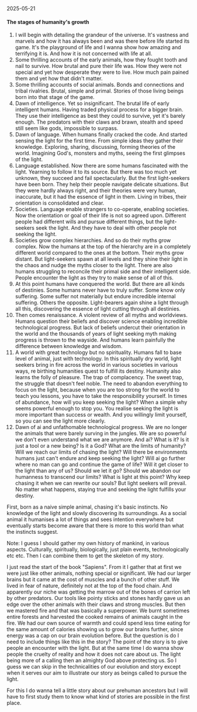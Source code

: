 2025-05-21
#### The stages of humanity's growth
1. I will begin with detailing the grandeur of the universe. It's vastness and marvels and how it has always been and was there before life started its game. It's the playground of life and I wanna show how amazing and terrifying it is. And how it is not concerned with life at all.
2. Some thrilling accounts of the early animals, how they fought tooth and nail to survive. How brutal and pure their life was. How they were not special and yet how desperate they were to live. How much pain pained them and yet how that didn't matter.
3. Some thrilling accounts of social animals. Bonds and connections and tribal rivalries. Brutal, simple and primal. Stories of those living beings born into that stage of the game. 
4. Dawn of intelligence. Yet so insignificant. The brutal life of early intelligent humans. Having traded physical process for a bigger brain. They use their intelligence as best they could to survive, yet it's barely enough. The predators with their claws and brawn, stealth and speed still seem like gods, impossible to surpass.
5. Dawn of language. When humans finally cracked the code. And started sensing the light for the first time. From simple ideas they gather their knowledge. Exploring, sharing, discussing, forming theories of the world. Imagining God's, monsters and myths, seeing the first glimpses of the light.
6. Language established. Now there are some humans fascinated with the light. Yearning to follow it to its source. But there was too much yet unknown, they succeed and fail spectacularly. But the first light-seekers have been born. They help their people navigate delicate situations. But they were hardly always right, and their theories were very human, inaccurate, but it had the essence of light in them. Living in tribes, their orientation is consolidated and clear. 
7. Societies. Language enable strangers to co-operate, enabling societies. Now the orientation or goal of their life is not so agreed upon. Different people had different wills and pursue different things, but the light-seekers seek the light. And they have to deal with other people not seeking the light.
8. Societies grow complex hierarchies. And so do their myths grow complex. Now the humans at the top of the hierarchy are in a completely different world compared to the ones at the bottom. Their myths grow distant. But light-seekers spawn at all levels and they shine their light in the chaos and nudge the myths closer to the light. There are also humans struggling to reconcile their primal side and their intelligent side. People encounter the light as they try to make sense of all of this.
9. At this point humans have conquered the world. But there are all kinds of destinies. Some humans never have to truly suffer. Some know only suffering. Some suffer not materially but endure incredible internal suffering. Others the opposite. Light-bearers again shine a light through all this, discovering the essence of light cutting through all destinies.
10. Then comes renaissance. A violent review of all myths and worldviews. Humans question their beliefs and discover science enabling incredible technological progress. But lack of beliefs undercut their orientation in the world and the thousands of years of light seeking myth making progress is thrown to the wayside. And humans learn painfully the difference between knowledge and wisdom.
11. A world with great technology but no spirituality. Humans fall to base level of animal, just with technology. In this spiritually dry world, light seekers bring in fire across the world in various societies in various ways, re birthing humanities quest to fulfill its destiny. Humanity also learns the folly of pleasure. The trap of complacency. The sweet trap, the struggle that doesn't feel noble. The need to abandon everything to focus on the light, because when you are too strong for the world to teach you lessons, you have to take the responsibility yourself. In times of abundance, how will you keep seeking the light? When a simple why seems powerful enough to stop you. You realise seeking the light is more important than success or wealth. And you willingly limit yourself, so you can see the light more clearly.
12. Dawn of ai and unfathomable technological progress. We are no longer the animals that were barely surving in the jungles. We are so powerful we don't even understand what we are anymore. And ai? What is it? Is it just a tool or a new being? Is it a God? What are the limits of humanity? Will we reach our limits of chasing the light? Will there be environments humans just can't endure and keep seeking the light? Will ai go further where no man can go and continue the game of life? Will it get closer to the light than any of us? Should we let it go? Should we abandon our humanness to transcend our limits? What is light at this point? Why keep chasing it when we can rewrite our souls? But light seekers will prevail. No matter what happens, staying true and seeking the light fulfills your destiny.

First, born as a naive simple animal, chasing it's basic instincts. No knowledge of the light and slowly discovering its surroundings. As a social animal it humanises a lot of things and sees intention everywhere but eventually starts become aware that there is more to this world than what the instincts suggest.

Note: I guess I should gather my own history of mankind, in various aspects. Culturally, spiritually, biologically, just plain events, technologically etc etc. Then I can combine them to get the skeleton of my story.

I just read the start of the book "Sapiens". From it I gather that at first we were just like other animals, nothing special or significant. We had our larger brains but it came at the cost of muscles and a bunch of other stuff. We lived in fear of nature, definitely not at the top of the food chain. And apparently our niche was getting the marrow out of the bones of carrion left by other predators. Our tools like pointy sticks and stones hardly gave us an edge over the other animals with their claws and strong muscles. But then we mastered fire and that was basically a superpower. We burnt sometimes entire forests and harvested the cooked remains of animals caught in the fire. We had our own source of warmth and could spend less time eating for the same amount of calories showing us to grow our brains further, since energy was a cap on our brain evolution before.
But the question is do I need to include things like this in the story? The point of the story is to give people an encounter with the light. But at the same time I do wanna show people the cruelty of reality and how it does not care about us. The light being more of a calling then an almighty God above protecting us. So I guess we can skip in the technicalities of our evolution and story except when it serves our aim to illustrate our story as beings called to pursue the light.

For this I do wanna tell a little story about our prehuman ancestors but I will have to first study them to know what kind of stories are possible in the first place.
